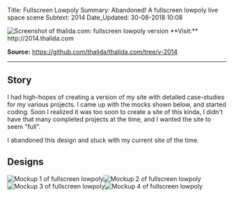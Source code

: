 Title:          Fullscreen Lowpoly
Summary:        Abandoned! A fullscreen lowpoly live space scene
Subtext:        2014
Date_Updated:   30-08-2018 10:08

<img alt="Screenshot of thalida.com: fullscreen lowpoly version" src="/static/images/posts/meta-history/2014/screenshot.png" class="img--block">
**Visit:**
http://2014.thalida.com

**Source:**
https://github.com/thalida/thalida.com/tree/v-2014

---

## Story
I had high-hopes of creating a version of my site with detailed case-studies for my various projects. I came up with the mocks shown below, and started coding. Soon I realized it was too soon to create a site of this kinda, I didn't have that many completed projects at the time, and I wanted the site to seem "full".

I abandoned this design and stuck with my current site of the time.

## Designs
<img alt="Mockup 1 of fullscreen lowpoly" src="/static/images/posts/meta-history/2014/mock.1.png" class="img--inline img--50percent"><img alt="Mockup 2 of fullscreen lowpoly" src="/static/images/posts/meta-history/2014/mock.2.png" class="img--inline img--50percent">
<img alt="Mockup 3 of fullscreen lowpoly" src="/static/images/posts/meta-history/2014/mock.3.png" class="img--inline img--50percent"><img alt="Mockup 4 of fullscreen lowpoly" src="/static/images/posts/meta-history/2014/mock.4.png" class="img--inline img--50percent">
